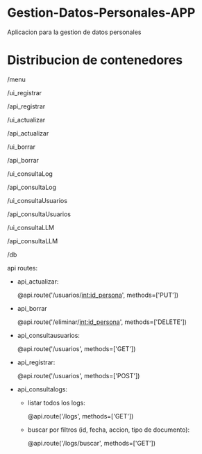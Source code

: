 # Gestion-Datos-Personales-APP
Aplicacion para la gestion de datos personales
# Distribucion de contenedores
/menu


/ui_registrar


/api_registrar


/ui_actualizar


/api_actualizar


/ui_borrar


/api_borrar


/ui_consultaLog


/api_consultaLog


/ui_consultaUsuarios


/api_consultaUsuarios


/ui_consultaLLM


/api_consultaLLM


/db


api routes:

- api_actualizar:
  
  @api.route('/usuarios/<int:id_persona>', methods=['PUT'])
  
- api_borrar
  
  @api.route('/eliminar/<int:id_persona>', methods=['DELETE'])
  
- api_consultausuarios:
  
  @api.route('/usuarios', methods=['GET'])
  
- api_registrar:
  
  @api.route('/usuarios', methods=['POST'])

- api_consultalogs:
  
  - listar todos los logs:
    
    @api.route('/logs', methods=['GET'])
  
  - buscar por filtros (id, fecha, accion, tipo de documento):
    
    @api.route('/logs/buscar', methods=['GET'])
